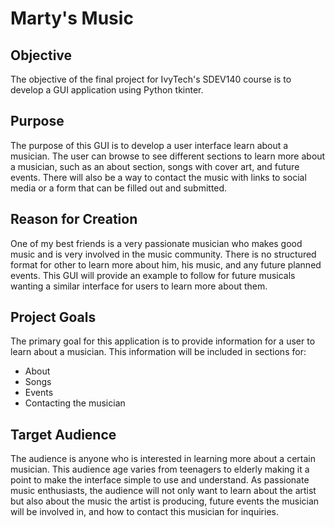 # Marty's Music

## Objective
The objective of the final project for IvyTech's SDEV140 course is to develop a GUI application using Python tkinter.

## Purpose
  The purpose of this GUI is to develop a user interface learn about a musician. The user can browse to see different sections to learn more about a musician, such as an about section, songs with cover art, and future events. There will also be a way to contact the music with links to social media or a form that can be filled out and submitted.
 
## Reason for Creation
  One of my best friends is a very passionate musician who makes good music and is very involved in the music community. There is no structured format for other to learn more about him, his music, and any future planned events. This GUI will provide an example to follow for future musicals wanting a similar interface for users to learn more about them.

## Project Goals
  The primary goal for this application is to provide information for a user to learn about a musician. This information will be included in sections for:
- About
- Songs
- Events
- Contacting the musician

## Target Audience
  The audience is anyone who is interested in learning more about a certain musician. This audience age varies from teenagers to elderly making it a point to make the interface simple to use and understand. As passionate music enthusiasts, the audience will not only want to learn about the artist but also about the music the artist is producing, future events the musician will be involved in, and how to contact this musician for inquiries.

